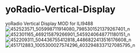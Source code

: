 # yoRadio-Vertical-Display
yoRadio Vertical Display MOD for ILI9488
![452523571_505998711914080_7985301521379267401_n](https://github.com/user-attachments/assets/d415a50c-b69f-487f-8b29-106c21cb6e88)
![452301165_469215879266901_5459240648771180151_n](https://github.com/user-attachments/assets/06402581-5678-4133-af64-a0ac6950edb5)
![452209311_504436755412818_4486822413516176608_n](https://github.com/user-attachments/assets/17a829e6-b06f-4836-a02d-3f42499d98cf)
![451712883_1005300027574296_4032948337127085795_n](https://github.com/user-attachments/assets/668f85b0-3923-4f0b-b384-a462f7c6f7e5)
